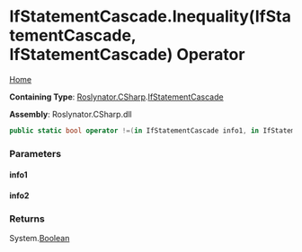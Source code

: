 <a name="_top"></a>

# IfStatementCascade\.Inequality\(IfStatementCascade, IfStatementCascade\) Operator

[Home](../../../../README.md#_top)

**Containing Type**: [Roslynator.CSharp](../../README.md#_top)\.[IfStatementCascade](../README.md#_top)

**Assembly**: Roslynator\.CSharp\.dll

```csharp
public static bool operator !=(in IfStatementCascade info1, in IfStatementCascade info2)
```

### Parameters

#### info1

#### info2

### Returns

System\.[Boolean](https://docs.microsoft.com/en-us/dotnet/api/system.boolean)

